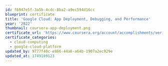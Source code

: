 ```yaml
---
id: f6947e5f-3a5b-4cdc-8ba2-a9ec594d16cc
blueprint: certificate
title: 'Google Cloud: App Deployment, Debugging, and Performance'
year: '2022'
thumbnail: coursera-app-deployment.png
certificate_url: 'https://www.coursera.org/account/accomplishments/verify/FUY23CE866ZJ'
certificate_categories:
  - cloud-computing
  - google-cloud-platform
updated_by: 9777f40c-e866-44a6-a64b-1907a2ec929e
updated_at: 1749189123
---
```

